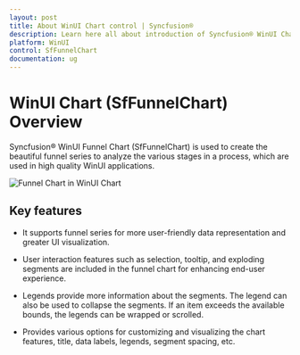 ```yaml
---
layout: post
title: About WinUI Chart control | Syncfusion®
description: Learn here all about introduction of Syncfusion® WinUI Chart (SfFunnelChart) control with key features and more.
platform: WinUI
control: SfFunnelChart
documentation: ug
---
```


# WinUI Chart (SfFunnelChart) Overview

Syncfusion® WinUI Funnel Chart (SfFunnelChart) is used to create the beautiful funnel series to analyze the various stages in a process, which are used in high quality WinUI applications.

![Funnel Chart in WinUI Chart](Getting-Started_Images/winui_funnel_chart.png)

## Key features

* It supports funnel series for more user-friendly data representation and greater UI visualization.

* User interaction features such as selection, tooltip, and exploding segments are included in the funnel chart for enhancing end-user experience.

* Legends provide more information about the segments. The legend can also be used to collapse the segments. If an item exceeds the available bounds, the legends can be wrapped or scrolled.

* Provides various options for customizing and visualizing the chart features, title, data labels, legends, segment spacing, etc.
